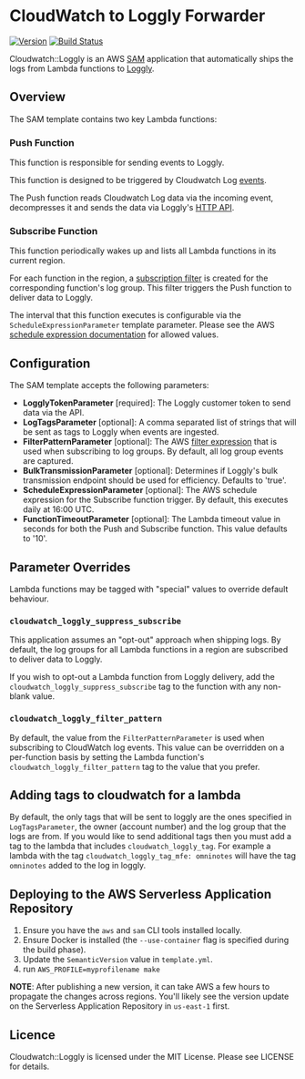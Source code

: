 # CloudWatch to Loggly Forwarder

[![Version](https://img.shields.io/github/tag/amaabca/cloudwatch_loggly.svg)](https://img.shields.io/github/tag/amaabca/cloudwatch_loggly.svg)
[![Build Status](https://travis-ci.com/amaabca/cloudwatch_loggly.svg?branch=master)](https://travis-ci.com/amaabca/cloudwatch_loggly.svg?branch=master)

Cloudwatch::Loggly is an AWS [SAM](https://github.com/awslabs/serverless-application-model) application that automatically ships the logs from Lambda functions to [Loggly](https://www.loggly.com).

## Overview

The SAM template contains two key Lambda functions:

### Push Function

This function is responsible for sending events to Loggly.

This function is designed to be triggered by Cloudwatch Log [events](https://docs.aws.amazon.com/lambda/latest/dg/invoking-lambda-function.html#supported-event-source-cloudwatch-logs).

The Push function reads Cloudwatch Log data via the incoming event, decompresses it and sends the data via Loggly's [HTTP API](https://www.loggly.com/docs/api-sending-data/).

### Subscribe Function

This function periodically wakes up and lists all Lambda functions in its current region.

For each function in the region, a [subscription filter](https://docs.aws.amazon.com/AmazonCloudWatch/latest/logs/CreateSubscriptionFilter.html) is created for the corresponding function's log group. This filter triggers the Push function to deliver data to Loggly.

The interval that this function executes is configurable via the `ScheduleExpressionParameter` template parameter. Please see the AWS [schedule expression documentation](https://docs.aws.amazon.com/lambda/latest/dg/tutorial-scheduled-events-schedule-expressions.html) for allowed values.

## Configuration

The SAM template accepts the following parameters:

- **LogglyTokenParameter** [required]: The Loggly customer token to send data via the API.
- **LogTagsParameter** [optional]: A comma separated list of strings that will be sent as tags to Loggly when events are ingested.
- **FilterPatternParameter** [optional]: The AWS [filter expression](https://docs.aws.amazon.com/AmazonCloudWatch/latest/logs/FilterAndPatternSyntax.html) that is used when subscribing to log groups. By default, all log group events are captured.
- **BulkTransmissionParameter** [optional]: Determines if Loggly's bulk transmission endpoint should be used for efficiency. Defaults to 'true'.
- **ScheduleExpressionParameter** [optional]: The AWS schedule expression for the Subscribe function trigger. By default, this executes daily at 16:00 UTC.
- **FunctionTimeoutParameter** [optional]: The Lambda timeout value in seconds for both the Push and Subscribe function. This value defaults to '10'.

## Parameter Overrides

Lambda functions may be tagged with "special" values to override default behaviour.

### `cloudwatch_loggly_suppress_subscribe`

This application assumes an "opt-out" approach when shipping logs. By default, the log groups for all Lambda functions in a region are subscribed to deliver data to Loggly.

If you wish to opt-out a Lambda function from Loggly delivery, add the `cloudwatch_loggly_suppress_subscribe` tag to the function with any non-blank value.

### `cloudwatch_loggly_filter_pattern`

By default, the value from the `FilterPatternParameter` is used when subscribing to CloudWatch log events. This value can be overridden on a per-function basis by setting the Lambda function's `cloudwatch_loggly_filter_pattern` tag to the value that you prefer.

## Adding tags to cloudwatch for a lambda

By default, the only tags that will be sent to loggly are the ones specified in `LogTagsParameter`, the owner (account number) and the log group that the logs are from. If you would like to send additional tags then you must add a tag to the lambda that includes `cloudwatch_loggly_tag`. For example a lambda with the tag `cloudwatch_loggly_tag_mfe: omninotes` will have the tag `omninotes` added to the log in loggly.

## Deploying to the AWS Serverless Application Repository

1. Ensure you have the `aws` and `sam` CLI tools installed locally.
2. Ensure Docker is installed (the `--use-container` flag is specified during the build phase).
3. Update the `SemanticVersion` value in `template.yml`.
4. run `AWS_PROFILE=myprofilename make`

**NOTE**: After publishing a new version, it can take AWS a few hours to propagate the changes across regions. You'll likely see the version update on the Serverless Application Repository in `us-east-1` first.

## Licence

Cloudwatch::Loggly is licensed under the MIT License. Please see LICENSE for details.
